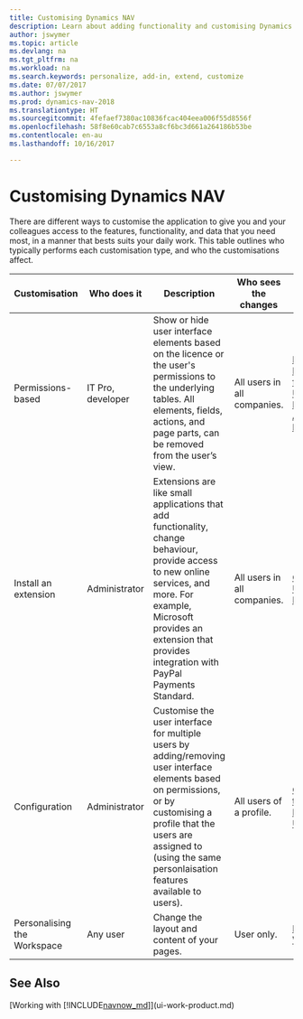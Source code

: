 ```yaml
---
title: Customising Dynamics NAV
description: Learn about adding functionality and customising Dynamics NAV.
author: jswymer
ms.topic: article
ms.devlang: na
ms.tgt_pltfrm: na
ms.workload: na
ms.search.keywords: personalize, add-in, extend, customize
ms.date: 07/07/2017
ms.author: jswymer
ms.prod: dynamics-nav-2018
ms.translationtype: HT
ms.sourcegitcommit: 4fefaef7380ac10836fcac404eea006f55d8556f
ms.openlocfilehash: 58f8e60cab7c6553a8cf6bc3d661a264186b53be
ms.contentlocale: en-au
ms.lasthandoff: 10/16/2017

---
```

# <a name="customizing-dynamics-nav"></a>Customising Dynamics NAV
There are different ways to customise the application to give you and your colleagues access to the features, functionality, and data that you need most, in a manner that bests suits your daily work. This table outlines who typically performs each customisation type, and who the customisations affect.

| Customisation   |Who does it|  Description  |  Who sees the changes  |  More information  |
|-----------------|---|---------------|------------------------|--------------------|
|Permissions-based|IT Pro, developer|Show or hide user interface elements based on the licence or the user's permissions to the underlying tables. All elements, fields, actions, and page parts, can be removed from the user’s view.|All users in all companies.|[Removing Elements from the User Interface According to Permissions](https://msdn.microsoft.com/en-us/dynamics-nav/removing-elements-from-the-user-interface-according-to-permissions)|
|Install an extension|Administrator|Extensions are like small applications that add functionality, change behaviour, provide access to new online services, and more. For example, Microsoft provides an extension that provides integration with PayPal Payments Standard.|All users in all companies.|[Customising Using Extensions](ui-extensions.md)|
|Configuration|Administrator| Customise the user interface for multiple users by adding/removing user interface elements based on permissions, or by customising a profile that the users are assigned to (using the same personlaisation features available to users).|All users of a profile. |[Configuring the User Interface for Users](admin-configure-user-interface.md)|  
|Personalising the Workspace|Any user|Change the layout and content of your pages.|User only.|[Personalising Workspaces](ui-personalization-overview.md)|

## <a name="see-also"></a>See Also
[Working with [!INCLUDE[navnow_md](includes/navnow_md.md)]](ui-work-product.md)  


